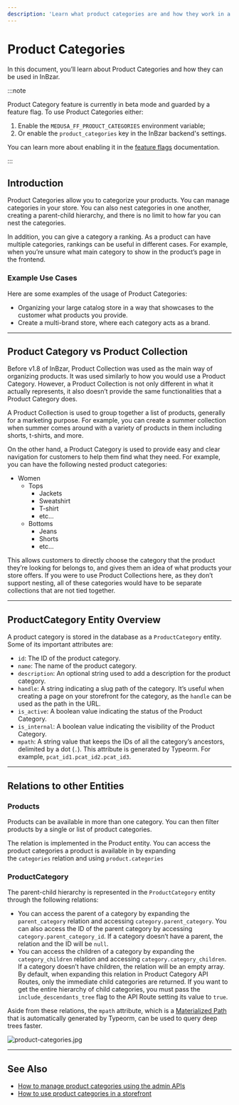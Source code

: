 ```yaml
---
description: 'Learn what product categories are and how they work in a InBzar backend. Product categories can be used to organize products using nested collections.'
---
```


# Product Categories

In this document, you’ll learn about Product Categories and how they can be used in InBzar.

:::note

Product Category feature is currently in beta mode and guarded by a feature flag. To use Product Categories either:

1. Enable the `MEDUSA_FF_PRODUCT_CATEGORIES` environment variable;
2. Or enable the `product_categories` key in the InBzar backend's settings.

You can learn more about enabling it in the [feature flags](../../development/feature-flags/toggle.md) documentation.

:::

## Introduction

Product Categories allow you to categorize your products. You can manage categories in your store. You can also nest categories in one another, creating a parent-child hierarchy, and there is no limit to how far you can nest the categories.

In addition, you can give a category a ranking. As a product can have multiple categories, rankings can be useful in different cases. For example, when you’re unsure what main category to show in the product’s page in the frontend.

### Example Use Cases

Here are some examples of the usage of Product Categories:

- Organizing your large catalog store in a way that showcases to the customer what products you provide.
- Create a multi-brand store, where each category acts as a brand.

---

## Product Category vs Product Collection

Before v1.8 of InBzar, Product Collection was used as the main way of organizing products. It was used similarly to how you would use a Product Category. However, a Product Collection is not only different in what it actually represents, it also doesn’t provide the same functionalities that a Product Category does.

A Product Collection is used to group together a list of products, generally for a marketing purpose. For example, you can create a summer collection when summer comes around with a variety of products in them including shorts, t-shirts, and more.

On the other hand, a Product Category is used to provide easy and clear navigation for customers to help them find what they need. For example, you can have the following nested product categories:

- Women
  - Tops
    - Jackets
    - Sweatshirt
    - T-shirt
    - etc…
  - Bottoms
    - Jeans
    - Shorts
    - etc…

This allows customers to directly choose the category that the product they’re looking for belongs to, and gives them an idea of what products your store offers. If you were to use Product Collections here, as they don’t support nesting, all of these categories would have to be separate collections that are not tied together.

---

## ProductCategory Entity Overview

A product category is stored in the database as a `ProductCategory` entity. Some of its important attributes are:

- `id`: The ID of the product category.
- `name`: The name of the product category.
- `description`: An optional string used to add a description for the product category.
- `handle`: A string indicating a slug path of the category. It’s useful when creating a page on your storefront for the category, as the `handle` can be used as the path in the URL.
- `is_active`: A boolean value indicating the status of the Product Category.
- `is_internal`: A boolean value indicating the visibility of the Product Category.
- `mpath`: A string value that keeps the IDs of all the category’s ancestors, delimited by a dot (`.`). This attribute is generated by Typeorm. For example, `pcat_id1.pcat_id2.pcat_id3`.

---

## Relations to other Entities

### Products

Products can be available in more than one category. You can then filter products by a single or list of product categories.

The relation is implemented in the Product entity. You can access the product categories a product is available in by expanding the `categories` relation and using `product.categories`

### ProductCategory

The parent-child hierarchy is represented in the `ProductCategory` entity through the following relations:

- You can access the parent of a category by expanding the `parent_category` relation and accessing `category.parent_category`. You can also access the ID of the parent category by accessing `category.parent_category_id`. If a category doesn’t have a parent, the relation and the ID will be `null`.
- You can access the children of a category by expanding the `category_children` relation and accessing `category.category_children`. If a category doesn’t have children, the relation will be an empty array. By default, when expanding this relation in Product Category API Routes, only the immediate child categories are returned. If you want to get the entire hierarchy of child categories, you must pass the `include_descendants_tree` flag to the API Route setting its value to `true`.

Aside from these relations, the `mpath` attribute, which is a [Materialized Path](https://typeorm.io/tree-entities#materialized-path-aka-path-enumeration) that is automatically generated by Typeorm, can be used to query deep trees faster.

![product-categories.jpg](https://res.cloudinary.com/dza7lstvk/image/upload/v1679916789/InBzar%20Docs/Diagrams/product-categories_x4qp5u.jpg)

---

## See Also

- [How to manage product categories using the admin APIs](./admin/manage-categories.mdx)
- [How to use product categories in a storefront](./storefront/use-categories.mdx)

